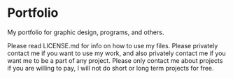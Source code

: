 # Portfolio
My portfolio for graphic design, programs, and others.

Please read LICENSE.md for info on how to use my files.
Please privately contact me if you want to use my work, and also privately contact me if you want me to be a part of any project. Please only contact me about projects if you are willing to pay, I will not do short or long term projects for free.
